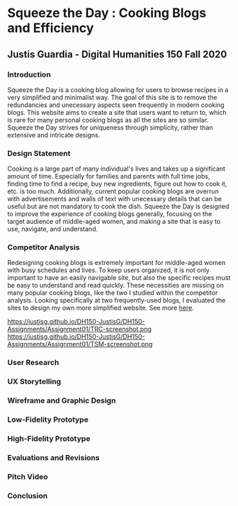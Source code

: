 # Squeeze the Day : Cooking Blogs and Efficiency
## Justis Guardia - Digital Humanities 150 Fall 2020

### Introduction
Squeeze the Day is a cooking blog allowing for users to browse recipes in a very simplified and minimalist way. The goal of this site is to remove the redundancies and unecessary aspects seen frequently in modern cooking blogs. This website aims to create a site that users want to return to, which is rare for many personal cooking blogs as all the sites are so similar. Squeeze the Day strives for uniqueness through simplicity, rather than extensive and intricate designs.

### Design Statement
Cooking is a large part of many individual's lives and takes up a significant amount of time. Especially for families and parents with full time jobs, finding time to find a recipe, buy new ingredients, figure out how to cook it, etc. is too much. Additionally, current popular cooking blogs are overrun with advertisements and walls of text with unecessary details that can be useful but are not mandatory to cook the dish. Squeeze the Day is designed to improve the experience of cooking blogs generally, focusing on the target audience of middle-aged women, and making a site that is easy to use, navigate, and understand.

### Competitor Analysis
Redesigning cooking blogs is extremely important for middle-aged women with busy schedules and lives. To keep users organized, it is not only important to have an easily navigable site, but also the specific recipes must be easy to understand and read quickly. These necessities are missing on many popular cooking blogs, like the two I studied within the competitor analysis. Looking specifically at two frequently-used blogs, I evaluated the sites to design my own more simplified website. See more [here](https://justisg.github.io/DH150-JustisG/DH150-Assignments/Assignment02/).

https://justisg.github.io/DH150-JustisG/DH150-Assignments/Assignment01/TRC-screenshot.png
https://justisg.github.io/DH150-JustisG/DH150-Assignments/Assignment01/TSM-screenshot.png

### User Research


### UX Storytelling


### Wireframe and Graphic Design


### Low-Fidelity Prototype


### High-Fidelity Prototype


### Evaluations and Revisions


### Pitch Video


### Conclusion
